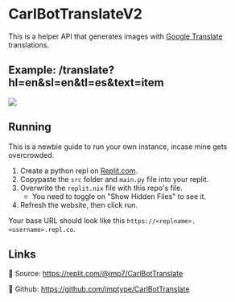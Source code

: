 # CarlBotTranslateV2
This is a helper API that generates images with [Google Translate](https://translate.google.com) translations.

## Example: /translate?hl=en&sl=en&tl=es&text=item
![](https://i.imgur.com/eCFcj10.png)

## Running

This is a newbie guide to run your own instance, incase mine gets overcrowded.

1. Create a python repl on [Replit.com](https://replit.com).
2. Copypaste the `src` folder and `main.py` file into your replit.
3. Overwrite the `replit.nix` file with this repo's file.
    - You need to toggle on "Show Hidden Files" to see it.
4. Refresh the website, then click run.

Your base URL should look like this `https://<replname>.<username>.repl.co`.

## Links
🔗 Source: https://replit.com/@imp7/CarlBotTranslate

🔗 Github: https://github.com/imptype/CarlBotTranslate
